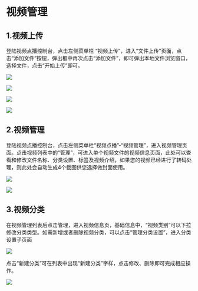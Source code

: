 # 视频管理

## 1.视频上传
登陆视频点播控制台，点击左侧菜单栏 “视频上传”，进入“文件上传”页面，点击“添加文件”按钮，弹出框中再次点击“添加文件”，即可弹出本地文件浏览窗口，选择文件，点击“开始上传”即可。

![](https://github.com/jdcloudcom/cn/blob/cn-Video-on-Demand/image/Video-on-Demand/%E8%A7%86%E9%A2%91%E4%B8%8A%E4%BC%A01.png)

![](https://github.com/jdcloudcom/cn/blob/6095a336fd4c1d5c1e448a37e933d569414fe918/image/Video-on-Demand/%E8%A7%86%E9%A2%91%E4%B8%8A%E4%BC%A02.png)

![](https://github.com/jdcloudcom/cn/blob/6095a336fd4c1d5c1e448a37e933d569414fe918/image/Video-on-Demand/%E8%A7%86%E9%A2%91%E4%B8%8A%E4%BC%A03.png)

![](https://github.com/jdcloudcom/cn/blob/6095a336fd4c1d5c1e448a37e933d569414fe918/image/Video-on-Demand/%E8%A7%86%E9%A2%91%E4%B8%8A%E4%BC%A04.png)

## 2.视频管理
登陆视频点播控制台，点击左侧菜单栏“视频点播”-“视频管理”，进入视频管理页面。点击视频列表中的“管理”，可进入单个视频文件的视频信息页面，此处可以查看和修改文件名称、分类设置、标签及视频介绍，如果您的视频已经进行了转码处理，则此处会自动生成4个截图供您选择做封面使用。

![](https://github.com/jdcloudcom/cn/blob/cn-Video-on-Demand/image/Video-on-Demand/%E8%A7%86%E9%A2%91%E6%92%AD%E6%94%BE1.jpg)

![](https://github.com/jdcloudcom/cn/blob/cn-Video-on-Demand/image/Video-on-Demand/%E8%A7%86%E9%A2%91%E7%AE%A1%E7%90%862.png)

## 3.视频分类
在视频管理列表后点击管理，进入视频信息页，基础信息中，“视频类别”可以下拉修改分类类型。如需新增或者删除视频分类，可以点击“管理分类设置”，进入分类设置子页面 

![](https://github.com/jdcloudcom/cn/blob/6095a336fd4c1d5c1e448a37e933d569414fe918/image/Video-on-Demand/%E8%A7%86%E9%A2%91%E5%88%86%E7%B1%BB2.png)

点击“新建分类”可在列表中出现“新建分类”字样，点击修改、删除即可完成相应操作。 

![](https://github.com/jdcloudcom/cn/blob/cn-Video-on-Demand/image/Video-on-Demand/%E8%A7%86%E9%A2%91%E5%88%86%E7%B1%BB1.png)

   

    

    
